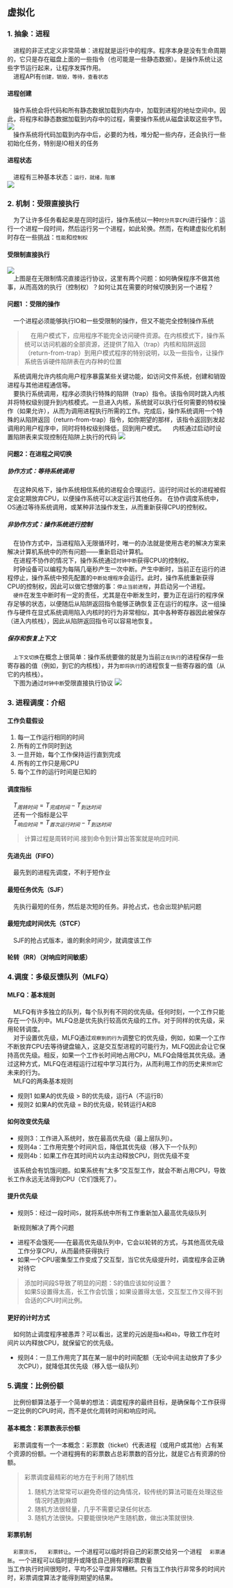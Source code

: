 ## 虚拟化
### 1. 抽象：进程
&ensp;&ensp;进程的非正式定义非常简单：进程就是运行中的程序。程序本身是没有生命周期的，它只是存在磁盘上面的一些指令（也可能是一些静态数据）。是操作系统让这些字节运行起来，让程序发挥作用。<br/>
&ensp;&ensp;进程API有`创建，销毁，等待，查看状态`
#### 进程创建
&ensp;&ensp;操作系统会将代码和所有静态数据加载到内存中，加载到进程的地址空间中。因此，将程序和静态数据加载到内存中的过程，需要操作系统从磁盘读取这些字节。<br/>
![](image/2021-10-13-14-06-01.png#pic_center)<br/>
&ensp;&ensp;操作系统将代码加载到内存中后，必要的为栈，堆分配一些内存，还会执行一些初始化任务，特别是IO相关的任务
#### 进程状态
&ensp;&ensp;进程有三种基本状态：`运行，就绪，阻塞`<br/>
![](image/2021-10-13-14-10-39.png)<br/>
### 2. 机制：受限直接执行
&ensp;&ensp;为了让许多任务看起来是在同时运行，操作系统以一种`时分共享CPU`进行操作：运行一个进程一段时间，然后运行另一个进程，如此轮换。然而，在构建虚拟化机制时存在一些挑战：`性能`和`控制权`
#### 受限制直接执行
![](image/2021-10-13-14-18-56.png)<br/>
&ensp;&ensp;上图是在无限制情况直接运行协议，这里有两个问题：如何确保程序不做其他事，从而高效的执行（控制权）？如何让其在需要的时候切换到另一个进程？<br/>
#### 问题1 ：受限的操作
&ensp;&ensp;一个进程必须能够执行IO和一些受限制的操作，但又不能完全控制操作系统
> &ensp;&ensp;在用户模式下，应用程序不能完全访问硬件资源。在内核模式下，操作系统可以访问机器的全部资源，还提供了陷入（trap）内核和陷阱返回（return-from-trap）到用户模式程序的特别说明，以及一些指令，让操作系统告诉硬件陷阱表在内存种的位置<br>

&ensp;&ensp;系统调用允许内核向用户程序暴露某些关键功能，如访问文件系统，创建和销毁进程与其他进程通信等。<br/>
&ensp;&ensp;要执行系统调用，程序必须执行特殊的陷阱（trap）指令。该指令同时跳入内核并将特权级别提升到内核模式。一旦进入内核，系统就可以执行任何需要的特权操作（如果允许），从而为调用进程执行所需的工作。完成后，操作系统调用一个特殊的从陷阱返回（return-from-trap）指令，如你期望的那样，该指令返回到发起调用的用户程序中，同时将特权级别降低，回到用户模式。
&ensp;&ensp;内核通过启动时设置陷阱表来实现控制在陷阱上执行的代码
![](image/2021-10-13-14-41-40.png)
#### 问题2：在进程之间切换
##### 协作方式：等待系统调用
&ensp;&ensp;在这种风格下，操作系统相信系统的进程会合理运行。运行时间过长的进程被假定会定期放弃CPU，以便操作系统可以决定运行其他任务。
在协作调度系统中，OS通过等待系统调用，或某种非法操作发生，从而重新获得CPU的控制权。
##### 非协作方式：操作系统进行控制
&ensp;&ensp;在协作方式中，当进程陷入无限循环时，唯一的办法就是使用古老的解决方案来解决计算机系统中的所有问题——重新启动计算机。<br/>
&ensp;&ensp;在进程不协作的情况下，操作系统通过`时钟中断`获得CPU的控制权。<br/>
&ensp;&ensp;时钟设备可以编程为每隔几毫秒产生一次中断。产生中断时，当前正在运行的进程停止，操作系统中预先配置的`中断处理程序`会运行。此时，操作系统重新获得CPU的控制权，因此可以做它想做的事：`停止当前进程`，并启动另一个进程。<br/>
&ensp;&ensp;`硬件`在发生中断时有一定的责任，尤其是在中断发生时，要为正在运行的程序保存足够的状态，以便随后从陷阱返回指令能够正确恢复正在运行的程序。这一组操作与硬件在显式系统调用陷入内核时的行为非常相似，其中各种寄存器因此被保存（进入内核栈），因此从陷阱返回指令可以容易地恢复。
##### 保存和恢复上下文
&ensp;&ensp;`上下文切换`在概念上很简单：操作系统要做的就是为当前`正在执行`的进程保存一些寄存器的值（例如，到它的内核栈），并为`即将执行`的进程恢复一些寄存器的值（从它的内核栈）。<br/>
&ensp;&ensp;下图为通过`时钟中断`受限直接执行协议
![](image/2021-10-13-15-06-41.png)
### 3. 进程调度：介绍
#### 工作负载假设
1. 每一工作运行相同的时间
2. 所有的工作同时到达
3. 一旦开始，每个工作保持运行直到完成
4. 所有的工作只是用CPU
5. 每个工作的运行时间是已知的
#### 调度指标
&ensp;&ensp;$T_{周转时间}=T_{完成时间}-T_{到达时间}$<br/>
&ensp;&ensp;还有一个指标是公平<br/>
&ensp;&ensp;$T_{响应时间}=T_{首次运行时间}-T_{到达时间}$<br/>
> 计算过程是周转时间.接到命令到计算出答案就是响应时间.
#### 先进先出（FIFO）
&ensp;&ensp;最先到的进程先调度，不利于短作业
#### 最短任务优先（SJF）
&ensp;&ensp;先执行最短的任务，然后是次短的任务。非抢占式，也会出现护航问题
#### 最短完成时间优先（STCF）
&ensp;&ensp;SJF的抢占式版本，谁的剩余时间少，就调度该工作
#### 轮转（RR）（对响应时间敏感）
### 4.调度：多级反馈队列（MLFQ）
#### MLFQ：基本规则
&ensp;&ensp;MLFQ有许多独立的队列，每个队列有不同的优先级。任何时刻，一个工作只能存在一个队列中。MLFQ总是优先执行较高优先级的工作。对于同样的优先级，采用轮转调度。<br/>
&ensp;&ensp;对于设置优先级，MLFQ通过`观察到的行为`调整它的优先级，例如，如果一个工作不断放弃CPU去等待键盘输入，这是交互型进程的可能行为，MLFQ因此会让它保持高优先级。相反，如果一个工作长时间地占用CPU，MLFQ会降低其优先级。通过这种方式，MLFQ在进程运行过程中学习其行为，从而利用工作的历史来`预测`它未来的行为。<br/>
&ensp;&ensp;MLFQ的两条基本规则

- 规则1 如果A的优先级 > B的优先级，运行A（不运行B）
- 规则2 如果A的优先级 = B的优先级，轮转运行A和B

#### 如何改变优先级
- 规则3：工作进入系统时，放在最高优先级（最上层队列）。
- 规则4a：工作用完整个时间片后，降低其优先级（移入下一个队列）
- 规则4b：如果工作在其时间片以内主动释放CPU，则优先级不变<br/>

&ensp;&ensp;该系统会有饥饿问题。如果系统有“太多”交互型工作，就会不断占用CPU，导致长工作永远无法得到CPU（它们饿死了）。<br/>
#### 提升优先级

- 规则5：经过一段时间`S`，就将系统中所有工作重新加入最高优先级队列

&ensp;&ensp;新规则解决了两个问题

- 进程不会饿死——在最高优先级队列中，它会以轮转的方式，与其他高优先级工作分享CPU，从而最终获得执行
- 如果一个CPU密集型工作变成了交互型，当它优先级提升时，调度程序会正确对待它

> 添加时间段S导致了明显的问题：S的值应该如何设置？<br/>如果S设置得太高，长工作会饥饿；如果设置得太低，交互型工作又得不到合适的CPU时间比例。

#### 更好的计时方式
&ensp;&ensp;如何防止调度程序被愚弄？可以看出，这里的元凶是指`4a`和`4b`，导致工作在时间片以内释放CPU，就保留它的优先级。

- 规则4：一旦工作用完了其在某一层中的时间配额（无论中间主动放弃了多少次CPU），就降低其优先级（移入低一级队列） 
### 5.调度：比例份额
&ensp;&ensp;比例份额算法基于一个简单的想法：调度程序的最终目标，是确保每个工作获得一定比例的CPU时间，而不是优化周转时间和响应时间。
#### 基本概念：彩票数表示份额
&ensp;&ensp;彩票调度有一个一本概念：彩票数（ticket）代表进程（或用户或其他）占有某个资源的份额。一个进程拥有的彩票数占总彩票数的百分比，就是它占有资源的份额。
> 彩票调度最精彩的地方在于利用了随机性
> 1. 随机方法常常可以避免奇怪的边角情况，较传统的算法可能在处理这些情况时遇到麻烦
> 2. 随机方法很轻量，几乎不需要记录任何状态.
> 3. 随机方法很快。只要能很快地产生随机数，做出决策就很快.

#### 彩票机制
&ensp;&ensp;`彩票货币`，
&ensp;&ensp;`彩票转让`。一个进程可以临时将自己的彩票交给另一个进程
&ensp;&ensp;`彩票通胀`。一个进程可以临时提升或降低自己拥有的彩票数量
<br/>
当工作执行时间很短时，平均不公平度非常糟糕。只有当工作执行非常多的时间片时，彩票调度算法才能得到期望的结果。


